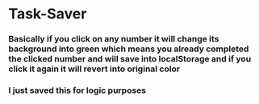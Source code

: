 # Task-Saver

### Basically if you click on any number it will change its background into green which means you already completed the clicked number and will save into localStorage and if you click it again it will revert into original color
### I just saved this for logic purposes
